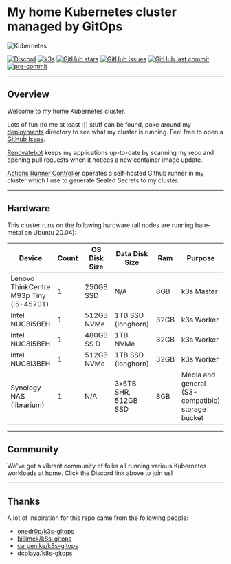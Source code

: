 # My home Kubernetes cluster managed by GitOps

![Kubernetes](https://i.imgur.com/p1RzXjQ.png)

[![Discord](https://img.shields.io/badge/discord-chat-7289DA.svg?maxAge=60&style=flat-square)](https://discord.gg/d7C9M7)    [![k3s](https://img.shields.io/badge/k3s-v1.18.8-orange?style=flat-square)](https://k3s.io/)    [![GitHub stars](https://img.shields.io/github/stars/bjw-s/k8s-gitops?color=green&style=flat-square)](https://github.com/bjw-s/k8s-gitops/stargazers)    [![GitHub issues](https://img.shields.io/github/issues/bjw-s/k8s-gitops?style=flat-square)](https://github.com/bjw-s/k8s-gitops/issues)    [![GitHub last commit](https://img.shields.io/github/last-commit/bjw-s/k8s-gitops?color=purple&style=flat-square)](https://github.com/bjw-s/k8s-gitops/commits/master) [![pre-commit](https://img.shields.io/badge/pre--commit-enabled-brightgreen?logo=pre-commit&logoColor=white&style=flat-square)](https://github.com/pre-commit/pre-commit)

---

## Overview

Welcome to my home Kubernetes cluster.

Lots of fun (to me at least ;)) stuff can be found, poke around my [deployments](./deployments/) directory to see what my cluster is running. Feel free to open a [GitHub Issue](https://github.com/bjw-s/k8s-gitops/issues/new).

[Renovatebot](https://github.com/renovatebot/renovate) keeps my applications up-to-date by scanning my repo and opening pull requests when it notices a new container image update.

[Actions Runner Controller](https://github.com/summerwind/actions-runner-controller) operates a self-hosted Github runner in my cluster which I use to generate Sealed Secrets to my cluster.

---

## Hardware

This cluster runs on the following hardware (all nodes are running bare-metal on Ubuntu 20.04):

| Device                                  | Count | OS Disk Size | Data Disk Size       | Ram  | Purpose                                          |
|-----------------------------------------|-------|--------------|----------------------|------|--------------------------------------------------|
| Lenovo ThinkCentre M93p Tiny (i5-4570T) | 1     | 250GB SSD    | N/A                  | 8GB  | k3s Master                                       |
| Intel NUC8i5BEH                         | 1     | 512GB NVMe   | 1TB SSD (longhorn)   | 32GB | k3s Worker                                       |
| Intel NUC8i5BEH                         | 1     | 480GB SS D   | 1TB NVMe             | 32GB | k3s Worker                                       |
| Intel NUC8i3BEH                         | 1     | 512GB NVMe   | 1TB SSD (longhorn)   | 32GB | k3s Worker                                       |
| Synology NAS (librarium)                | 1     | N/A          | 3x6TB SHR, 512GB SSD | 8GB  | Media and general (S3-compatible) storage bucket |

---
## Community

We've got a vibrant community of folks all running various Kubernetes workloads at home. Click the Discord link above to join us!

---
## Thanks

A lot of inspiration for this repo came from the following people:
- [onedr0p/k3s-gitops](https://github.com/onedr0p/k3s-gitops)
- [billimek/k8s-gitops](https://github.com/billimek/k8s-gitops)
- [carpenike/k8s-gitops](https://github.com/carpenike/k8s-gitops)
- [dcplaya/k8s-gitops](https://github.com/dcplaya/k8s-gitops)
